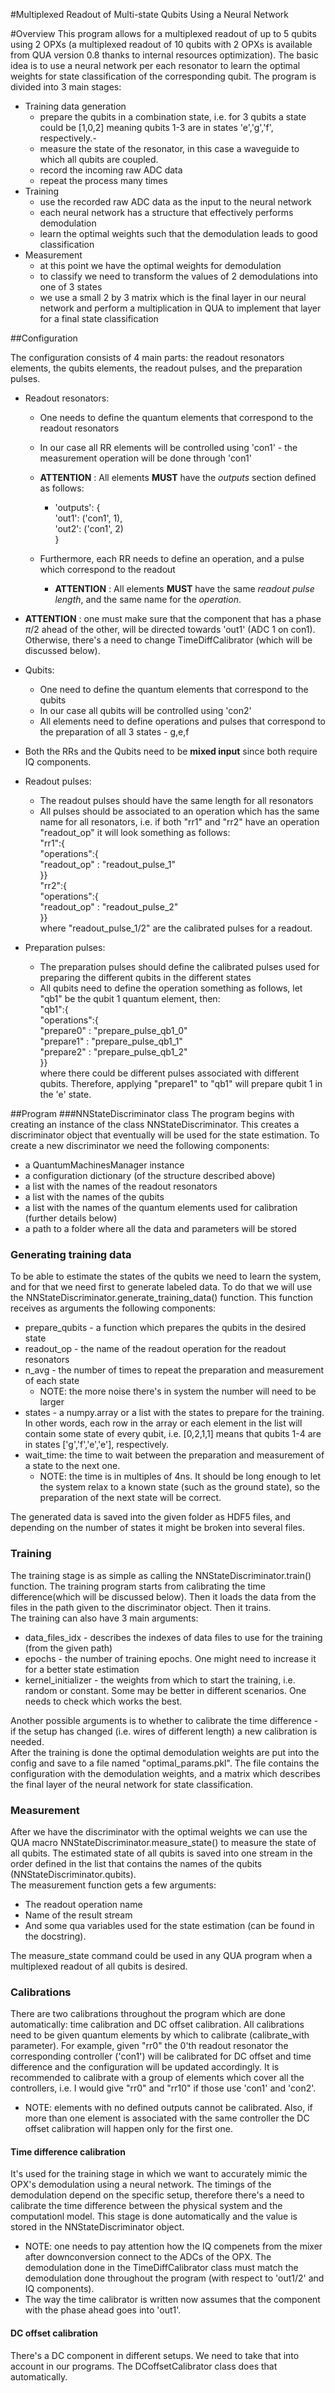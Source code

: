 #Multiplexed Readout of Multi-state Qubits Using a Neural Network

#Overview
This program allows for a multiplexed readout of up to 5 qubits using 2 OPXs (a multiplexed readout of 10 qubits with 2 
OPXs is available from QUA version 0.8 thanks to internal resources optimization). 
The basic idea is to use a neural network per each resonator to learn the optimal weights 
for state classification of the corresponding qubit.
The program is divided into 3 main stages: 
- Training data generation 
    - prepare the qubits in a combination state, 
      i.e. for 3 qubits a state could be [1,0,2] meaning qubits 1-3 are in states 'e','g','f', respectively.-
    - measure the state of the resonator, in this case a waveguide to which all qubits are coupled.
    - record the incoming raw ADC data
    - repeat the process many times
- Training
    - use the recorded raw ADC data as the input to the neural network
    - each neural network has a structure that effectively performs demodulation
    - learn the optimal weights such that the demodulation leads to good classification
- Measurement
  - at this point we have the optimal weights for demodulation
  - to classify we need to transform the values of 2 demodulations into one of 3 states 
  - we use a small 2 by 3 matrix which is the final layer in our neural network and 
    perform a multiplication in QUA to implement that layer for a final state classification
    
##Configuration

The configuration consists of 4 main parts: the readout resonators elements, the qubits elements, 
the readout pulses, and the preparation pulses.

- Readout resonators: 
    - One needs to define the quantum elements that correspond to the readout resonators
    - In our case all RR elements will be controlled using 'con1' - the measurement 
    operation will be done through 'con1'
    - **ATTENTION** : All elements **MUST** have the *outputs* section defined as follows:
        - 'outputs': {  
                'out1': ('con1', 1),  
                'out2': ('con1', 2)  
            }
          
    - Furthermore, each RR needs to define an operation, and a pulse which correspond to the readout
        - **ATTENTION** : All elements **MUST** have the same *readout pulse length*, and the same name for the *operation*.
- **ATTENTION** : one must make sure that the component that has a phase $\pi/2$ ahead of the other, 
  will be directed towards 'out1' (ADC 1 on con1). 
  Otherwise, there's a need to change TimeDiffCalibrator (which will be discussed below).    
- Qubits:
  - One need to define the quantum elements that correspond to the qubits
  - In our case all qubits will be controlled using 'con2'
  - All elements need to define operations and pulses that correspond to the preparation of
    all 3 states - g,e,f
- Both the RRs and the Qubits need to be **mixed input** since both require IQ components.  

- Readout pulses:
    - The readout pulses should have the same length for all resonators
    - All pulses should be associated to an operation which has the same name for all resonators,
    i.e. if both "rr1" and "rr2" have an operation "readout_op" it will look something as follows:  
      "rr1":{  
      "operations":{   
      "readout_op" : "readout_pulse_1"  
      }}  
       "rr2":{  
      "operations":{   
      "readout_op" : "readout_pulse_2"  
      }}  
      where "readout_pulse_1/2" are the calibrated pulses for a readout.

- Preparation pulses:
    - The preparation pulses should define the calibrated pulses used
    for preparing the different qubits in the different states
    - All qubits need to define the operation something as follows,
      let "qb1" be the qubit 1 quantum element, then:  
      "qb1":{  
      "operations":{  
      "prepare0" : "prepare_pulse_qb1_0"  
      "prepare1" : "prepare_pulse_qb1_1"  
      "prepare2" : "prepare_pulse_qb1_2"  
      }}  
      where there could be different pulses associated with different qubits. Therefore, applying "prepare1" to "qb1" 
      will prepare qubit 1 in the 'e' state.
      

##Program
###NNStateDiscriminator class
The program begins with creating an instance of the class NNStateDiscriminator. 
This creates a discriminator object that eventually will be used for the state estimation.
To create a new discriminator we need the following components:  
- a QuantumMachinesManager instance
- a configuration dictionary (of the structure described above)
- a list with the names of the readout resonators
- a list with the names of the qubits
- a list with the names of the quantum elements used for calibration (further details below)
- a path to a folder where all the data and parameters will be stored

### Generating training data
To be able to estimate the states of the qubits we need to learn the system, 
and for that we need first to generate labeled data. 
To do that we will use the NNStateDiscriminator.generate_training_data() function. 
This function receives as arguments the following components:  
- prepare_qubits - a function which prepares the qubits in the desired state
- readout_op - the name of the readout operation for the readout resonators
- n_avg - the number of times to repeat the preparation and measurement of each state  
    - NOTE: the more noise there's in system the number will need to be larger  
- states - a numpy.array or a list with the states to prepare for the training.
In other words, each row in the array or each element in the list will contain some state of every qubit,
  i.e. [0,2,1,1] means that qubits 1-4 are in states ['g','f','e','e'], respectively.
- wait_time: the time to wait between the preparation and measurement of a state to the next one.
    - NOTE: the time is in multiples of 4ns. It should be long enough to let the system relax to a known state
      (such as the ground state), so the preparation of the next state will be correct.  

The generated data is saved into the given folder as HDF5 files, and depending on the number of states it might be 
broken into several files.

### Training
The training stage is as simple as calling the NNStateDiscriminator.train() function. The training program starts from calibrating 
the time difference(which will be discussed below). Then it loads the data from the files in the path given to the 
discriminator object. Then it trains.  
The training can also have 3 main arguments:
- data_files_idx - describes the indexes of data files to use for the training (from the given path)
- epochs - the number of training epochs. One might need to increase it for a better state estimation
- kernel_initializer - the weights from which to start the training, i.e. random or constant. Some may be better in 
different scenarios. One needs to check which works the best.  

Another possible arguments is to whether to calibrate the time difference - if the setup has changed (i.e. wires of
different length) a new calibration is needed.  
After the training is done the optimal demodulation weights are put into the config and save to a file named 
"optimal_params.pkl". The file contains the configuration with the demodulation weights, and a matrix which describes 
the final layer of the neural network for state classification.

### Measurement
After we have the discriminator with the optimal weights we can use the QUA macro NNStateDiscriminator.measure_state()
to measure the state of all qubits. The estimated state of all qubits is saved into one stream in the order defined in
the list that contains the names of the qubits (NNStateDiscriminator.qubits).  
The measurement function gets a few arguments:
- The readout operation name
- Name of the result stream
- And some qua variables used for the state estimation (can be found in the docstring).  

The measure_state command could be used in any QUA program when a multiplexed readout of all qubits is desired.

### Calibrations

There are two calibrations throughout the program which are done automatically: time calibration and DC offset 
calibration. All calibrations need to be given quantum elements by which to calibrate (calibrate_with parameter). 
For example, given "rr0" the 0'th readout resonator the corresponding controller ('con1') will be calibrated for DC
offset and time difference and the configuration will be updated accordingly. It is recommended to calibrate with a 
group of elements which cover all the controllers, i.e. I would give "rr0" and "rr10" if those use 'con1' and 'con2'.
- NOTE: elements with no defined outputs cannot be calibrated. Also, if more than one element is associated with the 
  same controller the DC offset calibration will happen only for the first one.
#### Time difference calibration
It's used for the training stage in which we want to accurately mimic the OPX's demodulation using a neural network. 
The timings of the demodulation depend on the specific setup, therefore there's a need to calibrate the time difference
between the physical system and the computationl model. This stage is done automatically and the value is stored in the 
NNStateDiscriminator object. 
-  NOTE: one needs to pay attention how the IQ compenets from the mixer after downconversion connect to the ADCs of the 
OPX. The demodulation done in the TimeDiffCalibrator class must match the demodulation done throughout the program
   (with respect to 'out1/2' and IQ components). 
- The way the time calibrator is written now assumes that the component with the phase ahead goes into 'out1'.
  
#### DC offset calibration
There's a DC component in different setups. We need to take that into account in our programs. The DCoffsetCalibrator
class does that automatically.